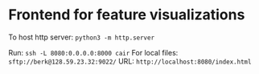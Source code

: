 # Frontend for feature visualizations

To host http server: `python3 -m http.server`

Run: `ssh -L 8080:0.0.0.0:8000 cair`
For local files: `sftp://berk@128.59.23.32:9022/`
URL: `http://localhost:8080/index.html`
